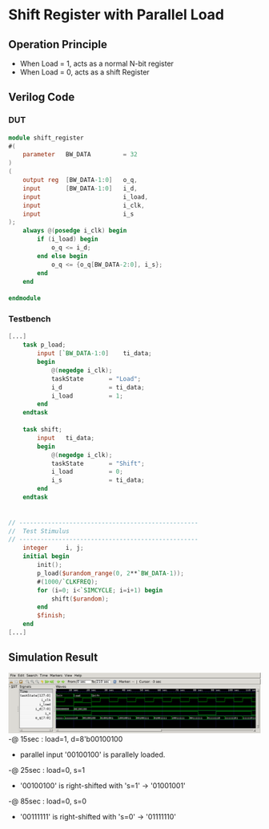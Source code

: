 # Shift Register with Parallel Load
## Operation Principle
- When Load = 1, acts as a normal N-bit register
- When Load = 0, acts as a shift Register

## Verilog Code
### DUT
```Verilog
module shift_register
#(	
	parameter	BW_DATA			= 32
)
(	
	output reg	[BW_DATA-1:0]	o_q,
	input		[BW_DATA-1:0]	i_d,
	input						i_load,
	input						i_clk,
	input						i_s
);
	always @(posedge i_clk) begin
		if (i_load)	begin
			o_q <= i_d;
		end else begin
			o_q <= {o_q[BW_DATA-2:0], i_s};
		end
	end

endmodule
```

### Testbench
```Verilog
[...]
	task p_load;
		input [`BW_DATA-1:0]	ti_data;
		begin
			@(negedge i_clk);
			taskState		= "Load";
			i_d				= ti_data;
			i_load			= 1;
		end
	endtask

	task shift;
		input	ti_data;
		begin
			@(negedge i_clk);
			taskState		= "Shift";
			i_load			= 0;
			i_s				= ti_data;
		end
	endtask

	
// --------------------------------------------------
//	Test Stimulus
// --------------------------------------------------
	integer		i, j;
	initial begin
		init();
		p_load($urandom_range(0, 2**`BW_DATA-1));
		#(1000/`CLKFREQ);
		for (i=0; i<`SIMCYCLE; i=i+1) begin
			shift($urandom);
		end
		$finish;
	end
[...]
```

## Simulation Result
![waveform](./waveform/waveform0.png)
-@ 15sec : load=1, d=8'b00100100
- parallel input '00100100' is parallely loaded. 

-@ 25sec : load=0, s=1
- '00100100' is right-shifted with 's=1' -> '01001001'

-@ 85sec : load=0, s=0
- '00111111' is right-shifted with 's=0' -> '01111110'
